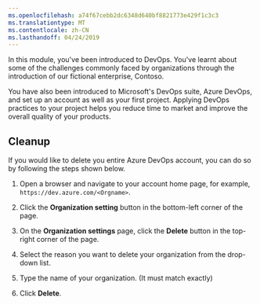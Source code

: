 ```yaml
---
ms.openlocfilehash: a74f67cebb2dc6348d640bf8821773e429f1c3c3
ms.translationtype: MT
ms.contentlocale: zh-CN
ms.lasthandoff: 04/24/2019
---
```

In this module, you've been introduced to DevOps. You've learnt about some of the challenges commonly faced by organizations through the introduction of our fictional enterprise, Contoso.

You have also been introduced to Microsoft's DevOps suite, Azure DevOps, and set up an account as well as your first project. Applying DevOps practices to your project helps you reduce time to market and improve the overall quality of your products.

## <a name="cleanup"></a>Cleanup

If you would like to delete you entire Azure DevOps account, you can do so by following the steps shown below.

1. Open a browser and navigate to your account home page, for example, `https://dev.azure.com/<Orgname>`.

1. Click the **Organization setting** button in the bottom-left corner of the page.

1. On the **Organization settings** page, click the **Delete** button in the top-right corner of the page.

1. Select the reason you want to delete your organization from the drop-down list.

1. Type the name of your organization. (It must match exactly)

1. Click **Delete**.